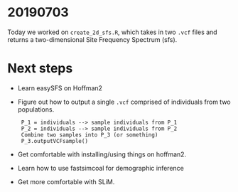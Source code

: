 # 20190703

Today we worked on `create_2d_sfs.R`, which takes in two `.vcf` files and returns a two-dimensional Site Frequency Spectrum (sfs).

# Next steps
*  Learn easySFS on Hoffman2
*  Figure out how to output a single `.vcf` comprised of individuals from two populations.

        P_1 = individuals --> sample individuals from P_1
        P_2 = individuals --> sample individuals from P_2
        Combine two samples into P_3 (or something)
        P_3.outputVCFsample()

*  Get comfortable with installing/using things on hoffman2.
*  Learn how to use fastsimcoal for demographic inference
*  Get more comfortable with SLiM.

